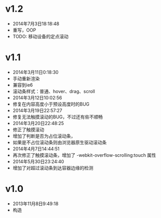 

# v1.2
* 2014年7月3日18:18:48
* 重写，OOP
* TODO: 移动设备的定点滚动



# v1.1
* 2014年3月11日0:18:30
* 手动重新渲染
* 兼容到ie6
* 滚动条样式：普通、hover、drag、scroll
* 2014年3月12日10:02:56
* 修复在内容高度小于预设高度时的BUG
* 2014年3月19日22:57:27
* 修复无法触摸滚动的BUG，不过还有些不顺畅
* 2014年3月20日22:48:25
* 修正了触摸滚动
* 增加了判断是否为占位滚动条，
* 如果是不占位滚动条则由浏览器原生驱动滚动条
* 2014年4月7日14:44:51
* 再次修正了触摸滚动条，增加了 -webkit-overflow-scrolling:touch 属性
* 2014年5月30日23:24:40
* 增加了对超过滚动条到达容器边缘的检测


# v1.0
* 2013年11月8日9:49:18
* 构造
